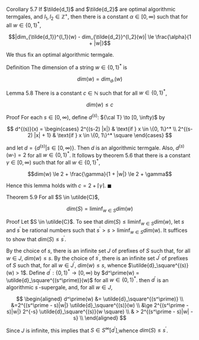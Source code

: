 Corollary 5.7 If $\tilde{d_1}$ and $\tilde{d_2}$ are optimal algorithmic termgales, and $l_1, l_2 \in \mathbb{Z}^+$, then there is a constant $\alpha \in [0, \infty)$ such that for all $w \in \{0, 1\}^*$,

$$|dim_{\tilde{d_1}}^{l_1}(w) - dim_{\tilde{d_2}}^{l_2}(w)| \le \frac{\alpha}{1 + |w|}$$

We thus fix an optimal algorithmic termgale.

Definition The dimension of a string $w \in \{0, 1\}^*$ is

$$dim(w) = dim_{d \square}(w)$$

Lemma 5.8 There is a constant $c \in \mathbb{N}$ such that for all $w \in \{0, 1\}^*$,

$$dim(w) \le c$$

Proof For each $s \in [0, \infty)$, define $d^{(s)}$: ${\cal T} \to [0, \infty)$ by

$$
d^{(s)}(x) = \begin{cases}
2^{(s-2) |x|} & \text{if } x \in \{0, 1\}^* \\
2^{(s-2) |x| + 1} & \text{if } x \in \{0, 1\}^* \square
\end{cases}
$$

and let $d = \{d^{(s)} | s \in [0, \infty)\}$. Then $d$ is an algorithmic termgale. Also, $d^{(s)}(w \square) = 2$ for all $w \in \{0, 1\}^*$. It follows by theorem 5.6 that there is a constant $\gamma \in [0, \infty)$ such that for all $w \in \{0, 1\}^*$,

$$dim(w) \le 2 + \frac{\gamma}{1 + |w|} \le 2 + \gamma$$

Hence this lemma holds with $c = 2 + \lceil \gamma \rceil$. $\blacksquare$

Theorem 5.9 For all $S \in \utilde{C}$,

$$dim(S) = \liminf_{w \in S} dim(w)$$

Proof Let $S \in \utilde{C}$. To see that $dim(S) \le \liminf_{w \in S} dim(w)$, let $s$ and $s^\prime$ be rational numbers such that $s^\prime > s > \liminf_{w \in S} dim(w)$. It suffices to show that $dim(S) \le s^\prime$.

By the choice of $s$, there is an infinite set $J$ of prefixes of $S$ such that, for all $w \in J$, $dim(w) \le s$. By the choice of $s^\prime$, there is an infinite set $J^\prime$ of prefixes of $S$ such that, for all $w \in J^\prime$, $dim(w) \le s$, whence $\utilde{d}_\square^{(s)}(w) > 1$. Define $d^\prime: \{0, 1\}^* \to [0, \infty)$ by
$d^\prime(w) = \utilde{d}_\square^{(s^\prime)}(w)$ for all $w \in \{0, 1\}^*$. then $d^\prime$ is an algorithmic $s^\prime$-supergale, and, for all $w \in J$,

$$
\begin{aligned}
d^\prime(w) &= \utilde{d}_\square^{(s^\prime)} \\
&=2^{(s^\prime - s)|w|} \utilde{d}_\square^{(s)}(w) \\
&\ge 2^{(s^\prime - s)|w|} 2^{-s} \utilde{d}_\square^{(s)}(w \square) \\
& > 2^{(s^\prime - s)|w| - s} \\
\end{aligned}
$$

Since $J$ is infinite, this implies that $S \in S^\infty [d^\prime]$,whence $dim(S) \le s^\prime$.
